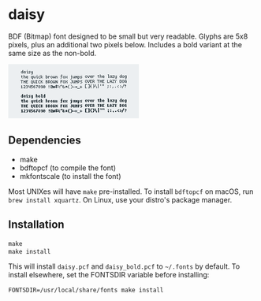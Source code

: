 daisy
=====

BDF (Bitmap) font designed to be small but very readable. Glyphs are
5x8 pixels, plus an additional two pixels below. Includes a bold variant
at the same size as the non-bold.

![daisy](daisy.png)

Dependencies
------------

- make
- bdftopcf (to compile the font)
- mkfontscale (to install the font)

Most UNIXes will have `make` pre-installed.  To install `bdftopcf` on macOS, run
`brew install xquartz`.  On Linux, use your distro's package manager.

Installation
------------

    make
    make install

This will install `daisy.pcf` and `daisy_bold.pcf` to `~/.fonts` by
default. To install elsewhere, set the FONTSDIR variable before
installing:

    FONTSDIR=/usr/local/share/fonts make install
